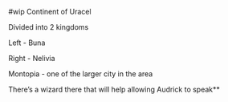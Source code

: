#wip
Continent of Uracel

Divided into 2 kingdoms 

Left - Buna

Right - Nelivia

Montopia - one of the larger city in the area

There’s a wizard there that will help allowing Audrick to speak**